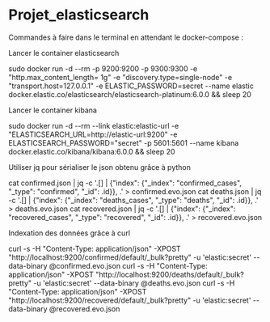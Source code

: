 # Projet_elasticsearch

Commandes à faire dans le terminal en attendant le docker-compose : 

Lancer le container elasticsearch

sudo docker run -d --rm -p 9200:9200 -p 9300:9300 -e "http.max_content_length= 1g" -e "discovery.type=single-node" -e "transport.host=127.0.0.1" -e ELASTIC_PASSWORD=secret --name elastic docker.elastic.co/elasticsearch/elasticsearch-platinum:6.0.0 && sleep 20

Lancer le container kibana

sudo docker run -d --rm --link elastic:elastic-url -e "ELASTICSEARCH_URL=http://elastic-url:9200" -e ELASTICSEARCH_PASSWORD="secret" -p 5601:5601 --name kibana docker.elastic.co/kibana/kibana:6.0.0 && sleep 20

Utiliser jq pour sérialiser le json obtenu grâce à python

cat confirmed.json | jq -c '.[] | {"index": {"_index": "confirmed_cases", "_type": "confirmed", "_id": .id}}, .' > confirmed.evo.json
cat deaths.json | jq -c '.[] | {"index": {"_index": "deaths_cases", "_type": "deaths", "_id": .id}}, .' > deaths.evo.json
cat recovered.json | jq -c '.[] | {"index": {"_index": "recovered_cases", "_type": "recovered", "_id": .id}}, .' > recovered.evo.json

Indexation des données grâce à curl

curl -s -H "Content-Type: application/json" -XPOST "http://localhost:9200/confirmed/default/_bulk?pretty" -u 'elastic:secret' --data-binary @confirmed.evo.json
curl -s -H "Content-Type: application/json" -XPOST "http://localhost:9200/deaths/default/_bulk?pretty" -u 'elastic:secret' --data-binary @deaths.evo.json
curl -s -H "Content-Type: application/json" -XPOST "http://localhost:9200/recovered/default/_bulk?pretty" -u 'elastic:secret' --data-binary @recovered.evo.json
